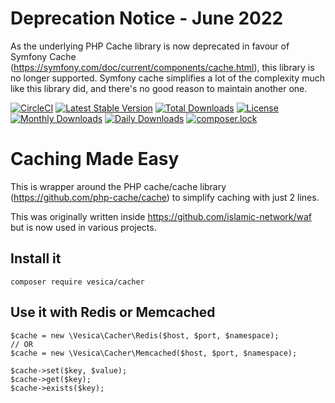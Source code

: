 # Deprecation Notice - June 2022

As the underlying PHP Cache library is now deprecated in favour of Symfony Cache (https://symfony.com/doc/current/components/cache.html), this library is no longer supported. Symfony cache simplifies a lot of the complexity much like this library did, and there's no good reason to maintain another one.

[![CircleCI](https://circleci.com/gh/vesica/cacher.svg?style=shield)](https://circleci.com/gh/vesica/cacher)
[![Latest Stable Version](https://poser.pugx.org/vesica/cacher/v/stable)](https://packagist.org/packages/vesica/cacher)
[![Total Downloads](https://poser.pugx.org/vesica/cacher/downloads)](https://packagist.org/packages/vesica/cacher)
[![License](https://poser.pugx.org/vesica/cacher/license)](https://packagist.org/packages/vesica/cacher)
[![Monthly Downloads](https://poser.pugx.org/vesica/cacher/d/monthly)](https://packagist.org/packages/vesica/cacher)
[![Daily Downloads](https://poser.pugx.org/vesica/cacher/d/daily)](https://packagist.org/packages/vesica/cacher)
[![composer.lock](https://poser.pugx.org/vesica/cacher/composerlock)](https://packagist.org/packages/vesica/cacher)

# Caching Made Easy

This is wrapper around the PHP cache/cache library (https://github.com/php-cache/cache) to simplify caching with just 2 lines.

This was originally written inside https://github.com/islamic-network/waf but is now used in various projects.

## Install it

```composer require vesica/cacher```

## Use it with Redis or Memcached
```
$cache = new \Vesica\Cacher\Redis($host, $port, $namespace);
// OR
$cache = new \Vesica\Cacher\Memcached($host, $port, $namespace);

$cache->set($key, $value);
$cache->get($key);
$cache->exists($key);
```
